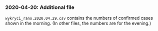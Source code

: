 ### 2020-04-20: Additional file
`wykryci_rano.2020.04.29.csv` contains the numbers of confirmed cases shown in the morning. (In other files, the numbers are for the evening.)